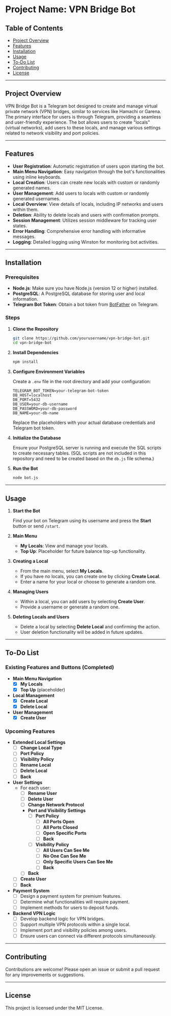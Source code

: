 
# Project Name: VPN Bridge Bot

## Table of Contents
- [Project Overview](#project-overview)
- [Features](#features)
- [Installation](#installation)
- [Usage](#usage)
- [To-Do List](#to-do-list)
- [Contributing](#contributing)
- [License](#license)

---

## Project Overview

VPN Bridge Bot is a Telegram bot designed to create and manage virtual private network (VPN) bridges, similar to services like Hamachi or Garena. The primary interface for users is through Telegram, providing a seamless and user-friendly experience. The bot allows users to create "locals" (virtual networks), add users to these locals, and manage various settings related to network visibility and port policies.

---

## Features

- **User Registration**: Automatic registration of users upon starting the bot.
- **Main Menu Navigation**: Easy navigation through the bot's functionalities using inline keyboards.
- **Local Creation**: Users can create new locals with custom or randomly generated names.
- **User Management**: Add users to locals with custom or randomly generated usernames.
- **Local Overview**: View details of locals, including IP networks and users within them.
- **Deletion**: Ability to delete locals and users with confirmation prompts.
- **Session Management**: Utilizes session middleware for tracking user states.
- **Error Handling**: Comprehensive error handling with informative messages.
- **Logging**: Detailed logging using Winston for monitoring bot activities.

---

## Installation

### Prerequisites

- **Node.js**: Make sure you have Node.js (version 12 or higher) installed.
- **PostgreSQL**: A PostgreSQL database for storing user and local information.
- **Telegram Bot Token**: Obtain a bot token from [BotFather](https://t.me/BotFather) on Telegram.

### Steps

1. **Clone the Repository**

   ```bash
   git clone https://github.com/yourusername/vpn-bridge-bot.git
   cd vpn-bridge-bot
   ```

2. **Install Dependencies**

   ```bash
   npm install
   ```

3. **Configure Environment Variables**

   Create a `.env` file in the root directory and add your configuration:

   ```plaintext
   TELEGRAM_BOT_TOKEN=your-telegram-bot-token
   DB_HOST=localhost
   DB_PORT=5432
   DB_USER=your-db-username
   DB_PASSWORD=your-db-password
   DB_NAME=your-db-name
   ```

   Replace the placeholders with your actual database credentials and Telegram bot token.

4. **Initialize the Database**

   Ensure your PostgreSQL server is running and execute the SQL scripts to create necessary tables. (SQL scripts are not included in this repository and need to be created based on the `db.js` file schema.)

5. **Run the Bot**

   ```bash
   node bot.js
   ```

---

## Usage

1. **Start the Bot**

   Find your bot on Telegram using its username and press the **Start** button or send `/start`.

2. **Main Menu**

   - **My Locals**: View and manage your locals.
   - **Top Up**: Placeholder for future balance top-up functionality.

3. **Creating a Local**

   - From the main menu, select **My Locals**.
   - If you have no locals, you can create one by clicking **Create Local**.
   - Enter a name for your local or choose to generate a random one.

4. **Managing Users**

   - Within a local, you can add users by selecting **Create User**.
   - Provide a username or generate a random one.

5. **Deleting Locals and Users**

   - Delete a local by selecting **Delete Local** and confirming the action.
   - User deletion functionality will be added in future updates.

---

## To-Do List

### Existing Features and Buttons (Completed)

- **Main Menu Navigation**
  - [x] **My Locals**
  - [x] **Top Up** (placeholder)

- **Local Management**
  - [x] **Create Local**
  - [x] **Delete Local**

- **User Management**
  - [x] **Create User**

### Upcoming Features

- **Extended Local Settings**
  - [ ] **Change Local Type**
  - [ ] **Port Policy**
  - [ ] **Visibility Policy**
  - [ ] **Rename Local**
  - [ ] **Delete Local**
  - [ ] **Back**

- **User Settings**
  - For each user:
    - [ ] **Rename User**
    - [ ] **Delete User**
    - [ ] **Change Network Protocol**
    - **Port and Visibility Settings**
      - [ ] **Port Policy**
        - [ ] **All Ports Open**
        - [ ] **All Ports Closed**
        - [ ] **Open Specific Ports**
        - [ ] **Back**
      - [ ] **Visibility Policy**
        - [ ] **All Users Can See Me**
        - [ ] **No One Can See Me**
        - [ ] **Only Specific Users Can See Me**
        - [ ] **Back**
    - [ ] **Back**
  - [ ] **Create User**
  - [ ] **Back**

- **Payment System**
  - [ ] Design a payment system for premium features.
  - [ ] Determine what functionalities will require payment.
  - [ ] Implement methods for users to deposit funds.

- **Backend VPN Logic**
  - [ ] Develop backend logic for VPN bridges.
  - [ ] Support multiple VPN protocols within a single local.
  - [ ] Implement port and visibility policies among users.
  - [ ] Ensure users can connect via different protocols simultaneously.

---

## Contributing

Contributions are welcome! Please open an issue or submit a pull request for any improvements or suggestions.

---

## License

This project is licensed under the MIT License.
